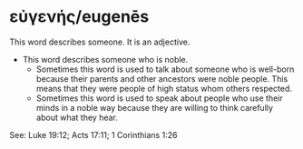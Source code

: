 # εὐγενής/eugenēs
This word describes someone. It is an adjective.

* This word describes someone who is noble.
    * Sometimes this word is used to talk about someone who is well-born because their parents and other ancestors were noble people. This means that they were people of high status whom others respected.
    * Sometimes this word is used to speak about people who use their minds in a noble way because they are willing to think carefully about what they hear.

See: Luke 19:12; Acts 17:11; 1 Corinthians 1:26
